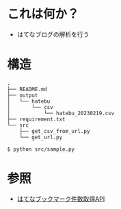 # これは何か？
- はてなブログの解析を行う


# 構造
```
.
├── README.md
├── output
│   └── hatebu
│       └── csv
│           └── hatebu_20230219.csv
├── requirement.txt
└── src
    ├── get_csv_from_url.py
    └── get_url.py
```

```bash: 実行方法
$ python src/sample.py
```

# 参照

- [はてなブックマーク件数取得API](https://developer.hatena.ne.jp/ja/documents/bookmark/apis/getcount/)
